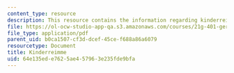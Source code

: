 ```yaml
---
content_type: resource
description: This resource contains the information regarding kinderreimme.
file: https://ol-ocw-studio-app-qa.s3.amazonaws.com/courses/21g-401-german-i-fall-2008/64e135ede7625ae457963e235fde9bfa_MIT21G_401F08_kind.pdf
file_type: application/pdf
parent_uid: b0ca1507-cf3d-dcef-45ce-f688a86a6079
resourcetype: Document
title: Kinderreimme
uid: 64e135ed-e762-5ae4-5796-3e235fde9bfa
---
```

